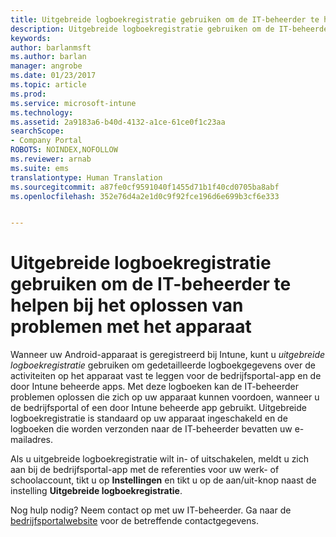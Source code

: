 ```yaml
---
title: Uitgebreide logboekregistratie gebruiken om de IT-beheerder te helpen bij het oplossen van problemen met het apparaat| Microsoft Docs
description: Uitgebreide logboekregistratie gebruiken om de IT-beheerder te helpen bij het oplossen van problemen met het apparaat
keywords: 
author: barlanmsft
ms.author: barlan
manager: angrobe
ms.date: 01/23/2017
ms.topic: article
ms.prod: 
ms.service: microsoft-intune
ms.technology: 
ms.assetid: 2a9183a6-b40d-4132-a1ce-61ce0f1c23aa
searchScope:
- Company Portal
ROBOTS: NOINDEX,NOFOLLOW
ms.reviewer: arnab
ms.suite: ems
translationtype: Human Translation
ms.sourcegitcommit: a87fe0cf9591040f1455d71b1f40cd0705ba8abf
ms.openlocfilehash: 352e76d4a2e1d0c9f92fce196d6e699b3cf6e333


---
```



# <a name="help-your-it-admin-fix-device-issues-with-verbose-logging"></a>Uitgebreide logboekregistratie gebruiken om de IT-beheerder te helpen bij het oplossen van problemen met het apparaat

Wanneer uw Android-apparaat is geregistreerd bij Intune, kunt u *uitgebreide logboekregistratie* gebruiken om gedetailleerde logboekgegevens over de activiteiten op het apparaat vast te leggen voor de bedrijfsportal-app en de door Intune beheerde apps. Met deze logboeken kan de IT-beheerder problemen oplossen die zich op uw apparaat kunnen voordoen, wanneer u de bedrijfsportal of een door Intune beheerde app gebruikt. Uitgebreide logboekregistratie is standaard op uw apparaat ingeschakeld en de logboeken die worden verzonden naar de IT-beheerder bevatten uw e-mailadres.

Als u uitgebreide logboekregistratie wilt in- of uitschakelen, meldt u zich aan bij de bedrijfsportal-app met de referenties voor uw werk- of schoolaccount, tikt u op **Instellingen** en tikt u op de aan/uit-knop naast de instelling **Uitgebreide logboekregistratie**.

Nog hulp nodig? Neem contact op met uw IT-beheerder. Ga naar de [bedrijfsportalwebsite](http://portal.manage.microsoft.com) voor de betreffende contactgegevens.



<!--HONumber=Jan17_HO4-->


